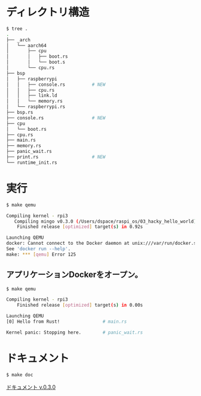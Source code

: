 # ディレクトリ構造

```bash
$ tree .
.
├── _arch
│   └── aarch64
│       ├── cpu
│       │   ├── boot.rs
│       │   └── boot.s
│       └── cpu.rs
├── bsp
│   ├── raspberrypi
│   │   ├── console.rs          # NEW
│   │   ├── cpu.rs
│   │   ├── link.ld
│   │   └── memory.rs
│   └── raspberrypi.rs
├── bsp.rs
├── console.rs                  # NEW
├── cpu
│   └── boot.rs
├── cpu.rs
├── main.rs
├── memory.rs
├── panic_wait.rs
├── print.rs                    # NEW
└── runtime_init.rs
```

# 実行

```bash
$ make qemu

Compiling kernel - rpi3
   Compiling mingo v0.3.0 (/Users/dspace/raspi_os/03_hacky_hello_world)
    Finished release [optimized] target(s) in 0.92s

Launching QEMU
docker: Cannot connect to the Docker daemon at unix:///var/run/docker.sock. Is the docker daemon running?.
See 'docker run --help'.
make: *** [qemu] Error 125
```

## アプリケーションDockerをオープン。

```bash
$ make qemu

Compiling kernel - rpi3
    Finished release [optimized] target(s) in 0.00s

Launching QEMU
[0] Hello from Rust!                # main.rs

Kernel panic: Stopping here.        # panic_wait.rs
```

# ドキュメント

```bash
$ make doc
```

[ドキュメント v.0.3.0](target/aarch64-unknown-none-softfloat/doc/kernel/index.html)
